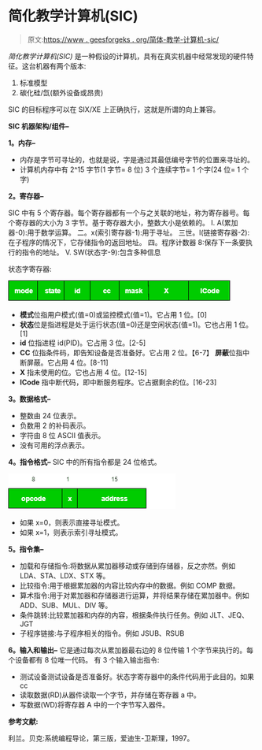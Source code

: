 # 简化教学计算机(SIC)

> 原文:[https://www . geesforgeks . org/简体-教学-计算机-sic/](https://www.geeksforgeeks.org/simplified-instructional-computer-sic/)

*简化教学计算机(SIC)* 是一种假设的计算机，具有在真实机器中经常发现的硬件特征。这台机器有两个版本:

1.  标准模型
2.  碳化硅/氙(额外设备或昂贵)

SIC 的目标程序可以在 SIX/XE 上正确执行，这就是所谓的向上兼容。

**SIC 机器架构/组件–**

**1。内存–**

*   内存是字节可寻址的，也就是说，字是通过其最低编号字节的位置来寻址的。
*   计算机内存中有 2^15 字节(1 字节= 8 位)
    3 个连续字节= 1 个字(24 位= 1 个字)

**2。寄存器–**

SIC 中有 5 个寄存器。每个寄存器都有一个与之关联的地址，称为寄存器号。每个寄存器的大小为 3 字节。基于寄存器大小，整数大小是依赖的。
I. A(累加器-0):用于数学运算。
二。x(索引寄存器-1):用于寻址。
三世。l(链接寄存器-2):在子程序的情况下，它存储指令的返回地址。
四。程序计数器 8:保存下一条要执行的指令的地址。
V. SW(状态字-9):包含多种信息

状态字寄存器:

![33333](img/08fabdbeb6bbb90332a8a74485186119.png)

*   **模式**位指用户模式(值=0)或监控模式(值=1)。它占用 1 位。[0]
*   **状态**位是指进程是处于运行状态(值=0)还是空闲状态(值=1)。它也占用 1 位。[1]
*   **id** 位指进程 id(PID)。它占用 3 位。[2-5]
*   **CC** 位指条件码，即告知设备是否准备好。它占用 2 位。【6-7】
    **屏蔽**位指中断屏蔽。它占用 4 位。[8-11]
*   **X** 指未使用的位。它也占用 4 位。[12-15]
*   **ICode** 指中断代码，即中断服务程序。它占据剩余的位。[16-23]

**3。数据格式–**

*   整数由 24 位表示。
*   负数用 2 的补码表示。
*   字符由 8 位 ASCII 值表示。
*   没有可用的浮点表示。

**4。指令格式–**
SIC 中的所有指令都是 24 位格式。

![666666](img/1dadd711b3ba207b6a791b3b8672eecd.png)

*   如果 x=0，则表示直接寻址模式。
*   如果 x=1，则表示索引寻址模式。

**5。指令集–**

*   加载和存储指令:将数据从累加器移动或存储到存储器，反之亦然。例如 LDA、STA、LDX、STX 等。
*   比较指令:用于根据累加器的内容比较内存中的数据。例如 COMP 数据。
*   算术指令:用于对累加器和存储器进行运算，并将结果存储在累加器中。例如 ADD、SUB、MUL、DIV 等。
*   条件跳转:比较累加器和内存的内容，根据条件执行任务。例如 JLT、JEQ、JGT
*   子程序链接:与子程序相关的指令。例如 JSUB、RSUB

**6。输入和输出–**
它是通过每次从累加器最右边的 8 位传输 1 个字节来执行的。每个设备都有 8 位唯一代码。
有 3 个输入输出指令:

*   测试设备测试设备是否准备好。状态字寄存器中的条件代码用于此目的。如果 cc
*   读取数据(RD)从器件读取一个字节，并存储在寄存器 a 中。
*   写数据(WD)将寄存器 A 中的一个字节写入器件。

**参考文献:**

利兰。贝克:系统编程导论，第三版，爱迪生-卫斯理，1997。